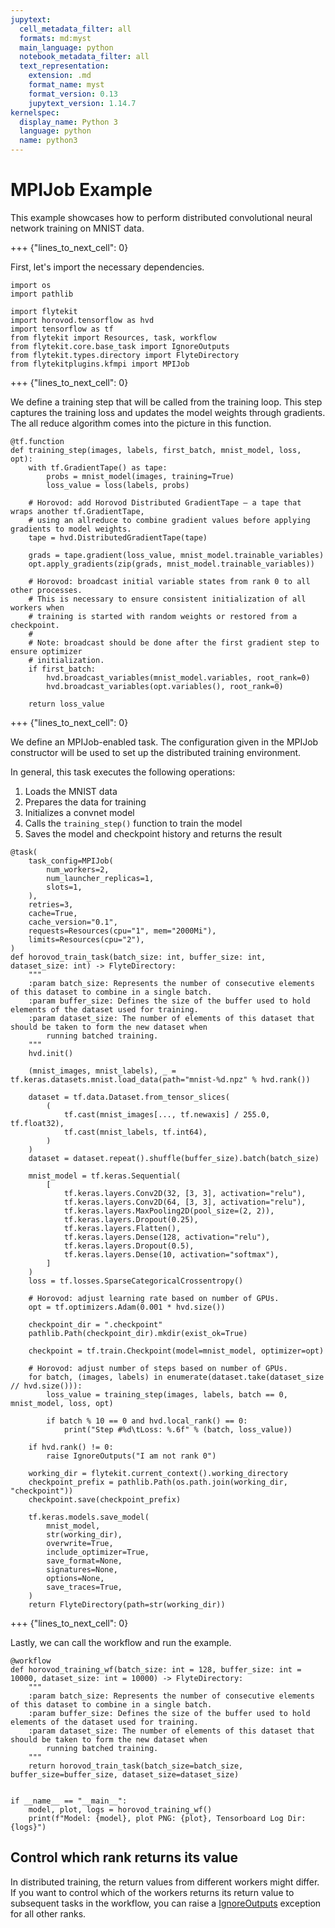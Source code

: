 ```yaml
---
jupytext:
  cell_metadata_filter: all
  formats: md:myst
  main_language: python
  notebook_metadata_filter: all
  text_representation:
    extension: .md
    format_name: myst
    format_version: 0.13
    jupytext_version: 1.14.7
kernelspec:
  display_name: Python 3
  language: python
  name: python3
---
```


# MPIJob Example

This example showcases how to perform distributed convolutional neural network training on MNIST data.

+++ {"lines_to_next_cell": 0}

First, let's import the necessary dependencies.

```{code-cell}
import os
import pathlib

import flytekit
import horovod.tensorflow as hvd
import tensorflow as tf
from flytekit import Resources, task, workflow
from flytekit.core.base_task import IgnoreOutputs
from flytekit.types.directory import FlyteDirectory
from flytekitplugins.kfmpi import MPIJob
```

+++ {"lines_to_next_cell": 0}

We define a training step that will be called from the training loop.
This step captures the training loss and updates the model weights through gradients.
The all reduce algorithm comes into the picture in this function.

```{code-cell}
@tf.function
def training_step(images, labels, first_batch, mnist_model, loss, opt):
    with tf.GradientTape() as tape:
        probs = mnist_model(images, training=True)
        loss_value = loss(labels, probs)

    # Horovod: add Horovod Distributed GradientTape — a tape that wraps another tf.GradientTape,
    # using an allreduce to combine gradient values before applying gradients to model weights.
    tape = hvd.DistributedGradientTape(tape)

    grads = tape.gradient(loss_value, mnist_model.trainable_variables)
    opt.apply_gradients(zip(grads, mnist_model.trainable_variables))

    # Horovod: broadcast initial variable states from rank 0 to all other processes.
    # This is necessary to ensure consistent initialization of all workers when
    # training is started with random weights or restored from a checkpoint.
    #
    # Note: broadcast should be done after the first gradient step to ensure optimizer
    # initialization.
    if first_batch:
        hvd.broadcast_variables(mnist_model.variables, root_rank=0)
        hvd.broadcast_variables(opt.variables(), root_rank=0)

    return loss_value
```

+++ {"lines_to_next_cell": 0}

We define an MPIJob-enabled task. The configuration given in the MPIJob constructor will be used to set up the distributed training environment.

In general, this task executes the following operations:

1. Loads the MNIST data
2. Prepares the data for training
3. Initializes a convnet model
4. Calls the `training_step()` function to train the model
5. Saves the model and checkpoint history and returns the result

```{code-cell}
@task(
    task_config=MPIJob(
        num_workers=2,
        num_launcher_replicas=1,
        slots=1,
    ),
    retries=3,
    cache=True,
    cache_version="0.1",
    requests=Resources(cpu="1", mem="2000Mi"),
    limits=Resources(cpu="2"),
)
def horovod_train_task(batch_size: int, buffer_size: int, dataset_size: int) -> FlyteDirectory:
    """
    :param batch_size: Represents the number of consecutive elements of this dataset to combine in a single batch.
    :param buffer_size: Defines the size of the buffer used to hold elements of the dataset used for training.
    :param dataset_size: The number of elements of this dataset that should be taken to form the new dataset when
        running batched training.
    """
    hvd.init()

    (mnist_images, mnist_labels), _ = tf.keras.datasets.mnist.load_data(path="mnist-%d.npz" % hvd.rank())

    dataset = tf.data.Dataset.from_tensor_slices(
        (
            tf.cast(mnist_images[..., tf.newaxis] / 255.0, tf.float32),
            tf.cast(mnist_labels, tf.int64),
        )
    )
    dataset = dataset.repeat().shuffle(buffer_size).batch(batch_size)

    mnist_model = tf.keras.Sequential(
        [
            tf.keras.layers.Conv2D(32, [3, 3], activation="relu"),
            tf.keras.layers.Conv2D(64, [3, 3], activation="relu"),
            tf.keras.layers.MaxPooling2D(pool_size=(2, 2)),
            tf.keras.layers.Dropout(0.25),
            tf.keras.layers.Flatten(),
            tf.keras.layers.Dense(128, activation="relu"),
            tf.keras.layers.Dropout(0.5),
            tf.keras.layers.Dense(10, activation="softmax"),
        ]
    )
    loss = tf.losses.SparseCategoricalCrossentropy()

    # Horovod: adjust learning rate based on number of GPUs.
    opt = tf.optimizers.Adam(0.001 * hvd.size())

    checkpoint_dir = ".checkpoint"
    pathlib.Path(checkpoint_dir).mkdir(exist_ok=True)

    checkpoint = tf.train.Checkpoint(model=mnist_model, optimizer=opt)

    # Horovod: adjust number of steps based on number of GPUs.
    for batch, (images, labels) in enumerate(dataset.take(dataset_size // hvd.size())):
        loss_value = training_step(images, labels, batch == 0, mnist_model, loss, opt)

        if batch % 10 == 0 and hvd.local_rank() == 0:
            print("Step #%d\tLoss: %.6f" % (batch, loss_value))

    if hvd.rank() != 0:
        raise IgnoreOutputs("I am not rank 0")

    working_dir = flytekit.current_context().working_directory
    checkpoint_prefix = pathlib.Path(os.path.join(working_dir, "checkpoint"))
    checkpoint.save(checkpoint_prefix)

    tf.keras.models.save_model(
        mnist_model,
        str(working_dir),
        overwrite=True,
        include_optimizer=True,
        save_format=None,
        signatures=None,
        options=None,
        save_traces=True,
    )
    return FlyteDirectory(path=str(working_dir))
```

+++ {"lines_to_next_cell": 0}

Lastly, we can call the workflow and run the example.

```{code-cell}
@workflow
def horovod_training_wf(batch_size: int = 128, buffer_size: int = 10000, dataset_size: int = 10000) -> FlyteDirectory:
    """
    :param batch_size: Represents the number of consecutive elements of this dataset to combine in a single batch.
    :param buffer_size: Defines the size of the buffer used to hold elements of the dataset used for training.
    :param dataset_size: The number of elements of this dataset that should be taken to form the new dataset when
        running batched training.
    """
    return horovod_train_task(batch_size=batch_size, buffer_size=buffer_size, dataset_size=dataset_size)


if __name__ == "__main__":
    model, plot, logs = horovod_training_wf()
    print(f"Model: {model}, plot PNG: {plot}, Tensorboard Log Dir: {logs}")
```

## Control which rank returns its value

In distributed training, the return values from different workers might differ.
If you want to control which of the workers returns its return value to subsequent tasks in the workflow, you can raise a [IgnoreOutputs](https://docs.flyte.org/projects/flytekit/en/latest/generated/flytekit.core.base_task.IgnoreOutputs.html) exception for all other ranks.
